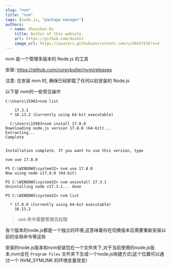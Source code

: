 ```yaml
---
slug: "nvm"
title: "nvm"
tags: [node.js, "package manager"]
authors:
  - name: Shouzhou Du
    title: Author of this website
    url: https://github.com/dsz411
    image_url: https://avatars.githubusercontent.com/u/49437416?v=4
---
```


nvm 是一个管理多版本的 Node.js 的工具

安装: https://github.com/coreybutler/nvm/releases

注意: 在安装 nvm 时, 确保已经卸载了任何以前安装的 Node.js

以下是 nvm的一些常见操作

```shell
C:\Users\15983>nvm list

    17.3.1
  * 16.13.2 (Currently using 64-bit executable)
  
  C:\Users\15983>nvm install 17.8.0
Downloading node.js version 17.8.0 (64-bit)...
Extracting...
Complete


Installation complete. If you want to use this version, type

nvm use 17.8.0

PS C:\WINDOWS\system32> nvm use 17.8.0
Now using node v17.8.0 (64-bit)

PS C:\WINDOWS\system32> nvm uninstall 17.3.1
Uninstalling node v17.3.1... done

PS C:\WINDOWS\system32> nvm list

  * 17.8.0 (Currently using 64-bit executable)
    16.13.2
```

> use 命令需要管理员权限

各个版本的node.js都是一个独立的环境,这意味着你在切换版本后需要重新安装以前的全局命令等这些

安装的node.js版本和nvm安装包在一个文件夹下,对于当前使用的node.js版本,nvm会在 `Program Files` 文件夹下生成一个node.js快捷方式(这个位置可以通过一个 NVM_SYMLINK 的环境变量改变)

